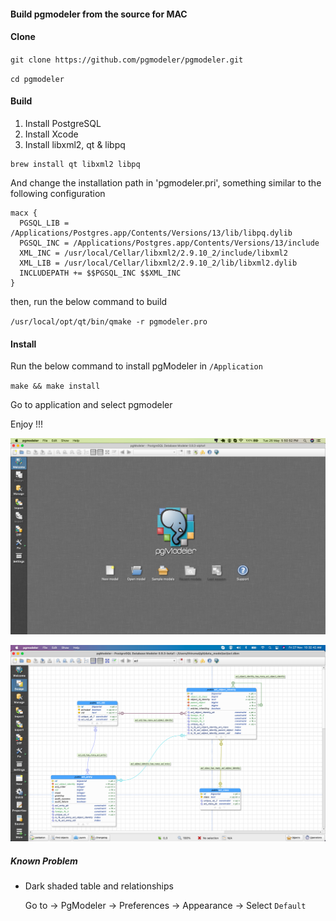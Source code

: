 #### Build pgmodeler from the source for MAC

#### Clone

`git clone https://github.com/pgmodeler/pgmodeler.git`

`cd pgmodeler`

#### Build

1. Install PostgreSQL
2. Install Xcode
3. Install libxml2, qt & libpq

```
brew install qt libxml2 libpq
```

And change the installation path in 'pgmodeler.pri', something similar to the following configuration
```
macx {
  PGSQL_LIB = /Applications/Postgres.app/Contents/Versions/13/lib/libpq.dylib
  PGSQL_INC = /Applications/Postgres.app/Contents/Versions/13/include
  XML_INC = /usr/local/Cellar/libxml2/2.9.10_2/include/libxml2
  XML_LIB = /usr/local/Cellar/libxml2/2.9.10_2/lib/libxml2.dylib
  INCLUDEPATH += $$PGSQL_INC $$XML_INC
}
```
then, run the below command to build

`/usr/local/opt/qt/bin/qmake -r pgmodeler.pro`

#### Install

Run the below command to install pgModeler in `/Application`

`make && make install`

Go to application and select pgmodeler

Enjoy !!!

![output](mac-pgmodeler.png)

![output](Mac-PgModeler-1.png)

##### Known Problem

* Dark shaded table and relationships

   Go to -> PgModeler -> Preferences -> Appearance -> Select `Default`
